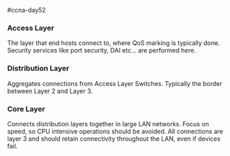 #ccna-day52 

### Access Layer
The layer that end hosts connect to, where QoS marking is typically done.
Security services like port security, DAI etc... are performed here.

### Distribution Layer
Aggregates connections from Access Layer Switches.
Typically the border between Layer 2 and Layer 3.
### Core Layer
Connects distribution layers together in large LAN networks.
Focus on speed, so CPU intensive operations should be avoided.
All connections are layer 3 and should retain connectivity throughout the LAN, even if devices fail.